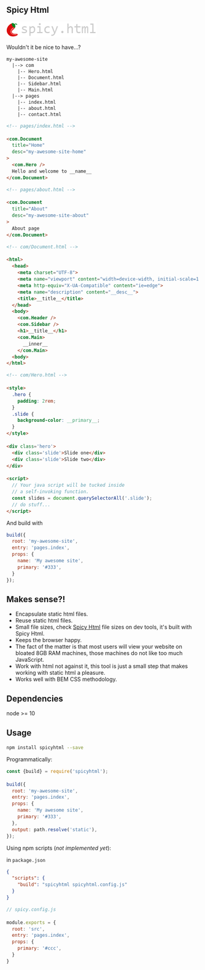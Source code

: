 ## Spicy Html

![Spicy Html Logo](./resources/spicyhtml_logo.png)

Wouldn't it be nice to have...?

```
my-awesome-site
  |--> com
    |-- Hero.html
    |-- Document.html
    |-- Sidebar.html
    |-- Main.html
  |--> pages
    |-- index.html
    |-- about.html
    |-- contact.html
```

```html
<!-- pages/index.html -->

<com.Document
  title="Home"
  desc="my-awesome-site-home"
>
  <com.Hero />
  Hello and welcome to __name__
</com.Document>
```

```html
<!-- pages/about.html -->

<com.Document
  title="About"
  desc="my-awesome-site-about"
>
  About page
</com.Document>
```

```html
<!-- com/Document.html -->

<html>
  <head>
    <meta charset="UTF-8">
    <meta name="viewport" content="width=device-width, initial-scale=1.0">
    <meta http-equiv="X-UA-Compatible" content="ie=edge">
    <meta name="description" content="__desc__">
    <title>__title__</title>
  </head>
  <body>
    <com.Header />
    <com.Sidebar />
    <h1>__title__</h1>
    <com.Main>
      __inner__
    </com.Main>
  <body>
</html>
```

```html
<!-- com/Hero.html -->

<style>
  .hero {
    padding: 2rem;
  }
  .slide {
    background-color: __primary__;
  }
</style>

<div class='hero'>
  <div class='slide'>Slide one</div>
  <div class='slide'>Slide two</div>
</div>

<script>
  // Your java script will be tucked inside
  // a self-invoking function.
  const slides = document.querySelectorAll('.slide');
  // do stuff...
</script>
```

And build with
```js
build({
  root: 'my-awesome-site',
  entry: 'pages.index',
  props: {
    name: 'My awesome site',
    primary: '#333',
  }
});
```

## Makes sense?!
- Encapsulate static html files.
- Reuse static html files.
- Small file sizes, check [Spicy Html](https://spicyhtml.com) file sizes on dev tools, it's built with Spicy Html.
- Keeps the browser happy.
- The fact of the matter is that most users will view your website on bloated 8GB RAM machines, those machines do not like too much JavaScript.
- Work with html not against it, this tool is just a small step that makes working with static html a pleasure.
- Works well with BEM CSS methodology.

## Dependencies
node >= 10

## Usage
```sh
npm install spicyhtml --save
```
Programmatically:
```js
const {build} = require('spicyhtml');

build({
  root: 'my-awesome-site',
  entry: 'pages.index',
  props: {
    name: 'My awesome site',
    primary: '#333',
  },
  output: path.resolve('static'),
});
```
Using npm scripts (*not implemented yet*):

in `package.json`
```json
{
  "scripts": {
    "build": "spicyhtml spicyhtml.config.js"
  }
}
```
```js
// spicy.config.js

module.exports = {
  root: 'src',
  entry: 'pages.index',
  props: {
    primary: '#ccc',
  }
}
```
